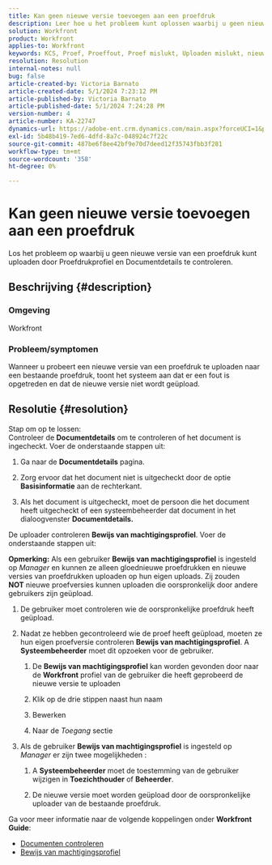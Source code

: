 ```yaml
---
title: Kan geen nieuwe versie toevoegen aan een proefdruk
description: Leer hoe u het probleem kunt oplossen waarbij u geen nieuwe versie van een proefdruk kunt uploaden.
solution: Workfront
product: Workfront
applies-to: Workfront
keywords: KCS, Proef, Proeffout, Proef mislukt, Uploaden mislukt, nieuwe versie, Workfront
resolution: Resolution
internal-notes: null
bug: false
article-created-by: Victoria Barnato
article-created-date: 5/1/2024 7:23:12 PM
article-published-by: Victoria Barnato
article-published-date: 5/1/2024 7:24:28 PM
version-number: 4
article-number: KA-22747
dynamics-url: https://adobe-ent.crm.dynamics.com/main.aspx?forceUCI=1&pagetype=entityrecord&etn=knowledgearticle&id=e55ddd3a-f007-ef11-9f89-000d3a372703
exl-id: 5b48b419-7ed6-4dfd-8a7c-048924c7f22c
source-git-commit: 487be6f8ee42bf9e70d7deed12f35743fbb3f281
workflow-type: tm+mt
source-wordcount: '358'
ht-degree: 0%

---
```


# Kan geen nieuwe versie toevoegen aan een proefdruk


Los het probleem op waarbij u geen nieuwe versie van een proefdruk kunt uploaden door Proefdrukprofiel en Documentdetails te controleren.

## Beschrijving {#description}


### <b>Omgeving</b>

Workfront



### <b>Probleem/symptomen</b>

Wanneer u probeert een nieuwe versie van een proefdruk te uploaden naar een bestaande proefdruk, toont het systeem aan dat er een fout is opgetreden en dat de nieuwe versie niet wordt geüpload.


## Resolutie {#resolution}

Stap om op te lossen:<br>
Controleer de <b>Documentdetails</b> om te controleren of het document is ingecheckt. Voer de onderstaande stappen uit:

1. Ga naar de <b>Documentdetails</b> pagina.


2. Zorg ervoor dat het document niet is uitgecheckt door de optie <b>Basisinformatie</b> aan de rechterkant.


3. Als het document is uitgecheckt, moet de persoon die het document heeft uitgecheckt of een systeembeheerder dat document in het dialoogvenster <b>Documentdetails.</b>




De uploader controleren <b>Bewijs van machtigingsprofiel</b>. Voer de onderstaande stappen uit:

<b>Opmerking:</b> Als een gebruiker <b>Bewijs van machtigingsprofiel</b> is ingesteld op *Manager* en kunnen ze alleen gloednieuwe proefdrukken en nieuwe versies van proefdrukken uploaden op hun eigen uploads. Zij zouden <b>NOT</b> nieuwe proefversies kunnen uploaden die oorspronkelijk door andere gebruikers zijn geüpload.

1. De gebruiker moet controleren wie de oorspronkelijke proefdruk heeft geüpload.


2. Nadat ze hebben gecontroleerd wie de proef heeft geüpload, moeten ze hun eigen proefversie controleren <b>Bewijs van machtigingsprofiel</b>. A <b>Systeembeheerder</b> moet dit opzoeken voor de gebruiker.

   1. De <b>Bewijs van machtigingsprofiel</b> kan worden gevonden door naar de <b>Workfront</b> profiel van de gebruiker die heeft geprobeerd de nieuwe versie te uploaden


   2. Klik op de drie stippen naast hun naam


   3. Bewerken


   4. Naar de *Toegang* sectie


3. Als de gebruiker <b>Bewijs van machtigingsprofiel</b> is ingesteld op *Manager* er zijn twee mogelijkheden :

   1. A <b>Systeembeheerder</b> moet de toestemming van de gebruiker wijzigen in <b>Toezichthouder</b> of <b>Beheerder</b>.


   2. De nieuwe versie moet worden geüpload door de oorspronkelijke uploader van de bestaande proefdruk.




Ga voor meer informatie naar de volgende koppelingen onder <b>Workfront Guide</b>:

- [Documenten controleren](https://experienceleague.adobe.com/docs/workfront/using/documents/manage-documents/check-out-documents.html)
- [Bewijs van machtigingsprofiel](https://experienceleague.adobe.com/docs/workfront/using/review-and-approve-work/proofing/proofing-overview/permission-profiles.html)

